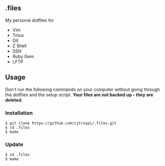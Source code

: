 ## .files

My personal dotfiles for

- Vim
- Tmux
- Git
- Z Shell
- SSH
- Ruby Gem
- LFTP

## Usage

Don't run the following commands on your computer without going through the dotfiles and the setup script. __Your files are not backed up - they are deleted.__

### Installation

    $ git clone https://github.com/citruspi/.files.git
    $ cd .files
    $ make

### Update

    $ cd .files
    $ make
